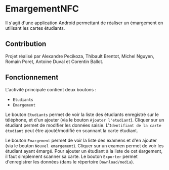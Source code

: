 # EmargementNFC

Il s'agit d'une application Android permettant de réaliser un émargement en utilisant les 
cartes étudiants. 

## Contribution

Projet réalisé par Alexandre Pecikoza, Thibault Brentot, Michel Nguyen, Romain Poret, Antoine Duval et Corentin Ballot.

## Fonctionnement

L'activité principale contient deux boutons :

- `Etudiants`
- `Emargement`

Le bouton `Etudiants` permet de voir la liste des étudiants enregistré sur le téléphone, 
et d'un ajouter (via le bouton `Ajouter l'etudiant`). Cliquer sur un étudiant permet de
modifier les données saisie. L'`Identifiant de la carte étudiant` peut être ajouté/modifié
en scannant la carte étudiant.

Le bouton `Emargement` permet de voir la liste des examens et d'en ajouter (via le bouton 
`Nouvel emargement`). Cliquer sur un examen permet de voir les étudiant ayant émargé. Pour
ajouter un étudiant à la liste de cet éargement, il faut simplement scanner sa carte. Le 
bouton `Exporter` permet d'enregistrer les données (dans le répertoire `Download/media`).

